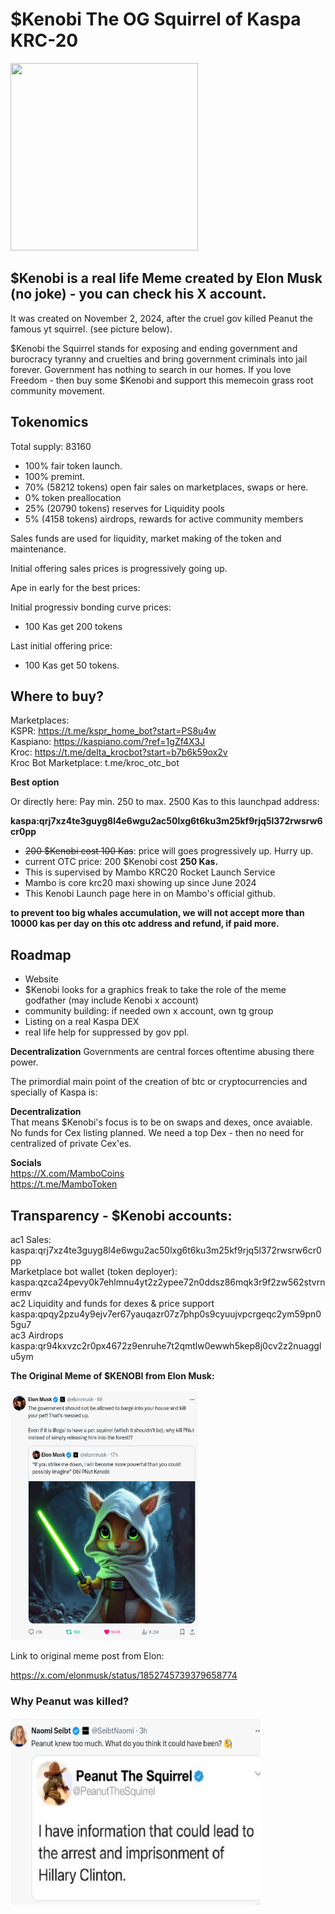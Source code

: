 # $Kenobi The OG Squirrel of Kaspa KRC-20

<img src="https://raw.githubusercontent.com/Mambo-Token/MamboLaunchPad/refs/heads/main/logos/Kenobi-Logo.jpeg" width="300" height="300">

## $Kenobi is a real life Meme created by Elon Musk (no joke) - you can check his X account.

It was created on November 2, 2024, after the cruel gov killed Peanut the famous yt squirrel. (see picture below).

$Kenobi the Squirrel stands for exposing and ending government and burocracy tyranny and cruelties
and bring government criminals into jail forever.
Government has nothing to search in our homes.
If you love Freedom - then buy some $Kenobi and support this memecoin grass root community movement.

## Tokenomics
Total supply: 83160
- 100% fair token launch.
- 100% premint. 
- 70% (58212 tokens) open fair sales on marketplaces, swaps or here.
- 0% token preallocation
- 25% (20790 tokens) reserves for Liquidity pools
- 5% (4158 tokens) airdrops, rewards for active community members
  
Sales funds are used for liquidity, market making of the token and maintenance.

Initial offering sales prices is progressively going up.

Ape in early for the best prices:

Initial progressiv bonding curve prices: 
- 100 Kas get 200 tokens

Last initial offering price:
- 100 Kas get 50 tokens.

## Where to buy?
Marketplaces: <br>
KSPR: https://t.me/kspr_home_bot?start=PS8u4w <br>
Kaspiano: https://kaspiano.com/?ref=1gZf4X3J <br>
Kroc: https://t.me/delta_krocbot?start=b7b6k59ox2v <br>
Kroc Bot Marketplace: t.me/kroc_otc_bot <br>

**Best option**

Or directly here: Pay min. 250 to max. 2500 Kas to this launchpad address:

**kaspa:qrj7xz4te3guyg8l4e6wgu2ac50lxg6t6ku3m25kf9rjq5l372rwsrw6cr0pp**

- ~~200 $Kenobi cost 100 Kas~~: price will goes progressively up. Hurry up.
- current OTC price: 200 $Kenobi cost **250 Kas.** 
- This is supervised by Mambo KRC20 Rocket Launch Service
- Mambo is core krc20 maxi showing up since June 2024
- This Kenobi Launch page here in on Mambo's official github.

**to prevent too big whales accumulation, we will not accept more than 10000 kas per day on this otc address and refund, if paid more.**

## Roadmap
- Website
- $Kenobi looks for a graphics freak to take the role of the meme godfather (may include Kenobi x account)
- community building: if needed own x account, own tg group
- Listing on a real Kaspa DEX
- real life help for suppressed by gov ppl.

**Decentralization**
Governments are central forces oftentime abusing there power. 

The primordial main point of the creation of btc or cryptocurrencies and specially of Kaspa is:

**Decentralization**  
That means $Kenobi's focus is to be on swaps and dexes, once avaiable.  
No funds for Cex listing planned. We need a top Dex - then no need for centralized of private Cex'es.  

**Socials**
<br>
https://X.com/MamboCoins <br>
https://t.me/MamboToken
<br>

## Transparency - $Kenobi accounts:
ac1 Sales: <br>
kaspa:qrj7xz4te3guyg8l4e6wgu2ac50lxg6t6ku3m25kf9rjq5l372rwsrw6cr0pp <br>
Marketplace bot wallet (token deployer): <br>
kaspa:qzca24pevy0k7ehlmnu4yt2z2ypee72n0ddsz86mqk3r9f2zw562stvrnermv <br>
ac2 Liquidity and funds for dexes & price support  <br>
kaspa:qpqy2pzu4y9ejv7er67yauqazr07z7php0s9cyuujvpcrgeqc2ym59pn05gu7 <br>
ac3 Airdrops <br>
kaspa:qr94kxvzc2r0px4672z9enruhe7t2qmtlw0ewwh5kep8j0cv2z2nuagglu5ym <br>


**The Original Meme of $KENOBI from Elon Musk:**

<img src="https://raw.githubusercontent.com/Mambo-Token/MamboLaunchPad/refs/heads/main/Projects/images/Kenobi-squirrelElonMuskPost_2024-10-19_20-54-49.png" width="300" height="400">

Link to original meme post from Elon:

https://x.com/elonmusk/status/1852745739379658774

### Why Peanut was killed? 
<img src="https://raw.githubusercontent.com/Mambo-Token/MamboLaunchPad/refs/heads/main/Projects/images/Peanut-knew-toomuch_2024-11-03_11-41.png" width="400" height="300">
